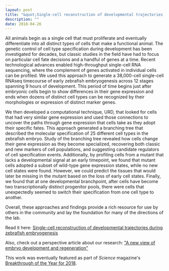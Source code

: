 ```yaml
---
layout: post
title: "&quot;Single-cell reconstruction of developmental trajectories during zebrafish embryogenesis&quot; published in <i>Science</i>"
description: ""
date: 2018-04-26
---
```


All animals begin as a single cell that must proliferate and eventually differentiate into all distinct types of cells that make a functional animal. The genetic control of cell type specification during development has been investigated for decades, but classic studies in the field have had to focus on particular cell fate decisions and a handful of genes at a time. Recent technological advances enabled high-throughput single-cell RNA sequencing, where the complement of genes activated in individual cells can be profiled. We used this approach to generate a 38,000-cell single-cell RNAseq timecourse of early zebrafish embryogenesis across 12 stages spanning 9 hours of development. This period of time begins just after embryonic cells begin to show differences in their gene expression and ends when dozens of distinct cell types can be recognized by their morphologies or expression of distinct marker genes.

We then developed a computational technique, URD, that looked for cells that had very similar gene expression and used those connections to uncover the paths through gene expression that cells take as they adopt their specific fates. This approach generated a branching tree that described the molecular specification of 25 different cell types in the zebrafish embryo. Study of the branching tree revealed how cells change their gene expression as they become specialized, recovering both classic and new markers of cell populations, and suggesting candidate regulators of cell specification events. Additionally, by profiling cells from a mutant that lacks a developmental signal at an early timepoint, we found that mutant cells adopted a subset of wild-type gene expression states, while no new cell states were found. However, we could predict the tissues that would later be missing in the mutant based on the loss of early cell states. Finally, we found that at one developmental branchpoint, after cells have become two transcriptionally distinct progenitor pools, there were cells that unexpectedly seemed to switch their specification from one cell type to another.

Overall, these approaches and findings provide a rich resource for use by others in the community and lay the foundation for many of the directions of the lab.

Read it here: [Single-cell reconstruction of developmental trajectories during zebrafish embryogenesis](https://www.ncbi.nlm.nih.gov/pubmed/29700225)

Also, check out a perspective article about our research: [&quot;A new view of embryo development and regeneration&quot;](https://science.sciencemag.org/content/360/6392/967.long)

This work was eventually featured as part of <i>Science</i> magazine's [Breakthrough of the Year for 2018](../12/science-boty.html).